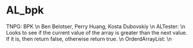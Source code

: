 # AL_bpk
TNPG: BPK \n
Ben Belotser, Perry Huang, Kosta Dubovskiy \n
ALTester: \n
Looks to see if the current value of the array is greater than the next value. If it is, then return false, otherwise return true. \n
OrderdArrayList: \n
